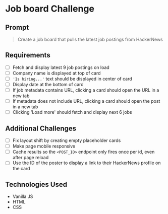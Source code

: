 # Job board Challenge

## Prompt

>Create a job board that pulls the latest job postings from HackerNews

## Requirements

- [ ] Fetch and display latest 9 job postings on load
- [ ] Company name is displayed at top of card
- [ ] `'Is hiring...'` text should be displayed in center of card
- [ ] Display date at the bottom of card
- [ ] If job metadata contains URL, clicking a card should open the URL in a new tab
- [ ] If metadata does not include URL, clicking a card should open the post in a new tab
- [ ] Clicking 'Load more' should fetch and display next 6 jobs

## Additional Challenges

- [ ] Fix layout shift by creating empty placeholder cards
- [ ] Make page mobile responsive
- [ ] Cache results so the `<POST_ID>` endpoint only fires once per id, even after page reload
- [ ] Use the ID of the poster to display a link to their HackerNews profile on the card

## Technologies Used

- Vanilla JS
- HTML
- CSS
